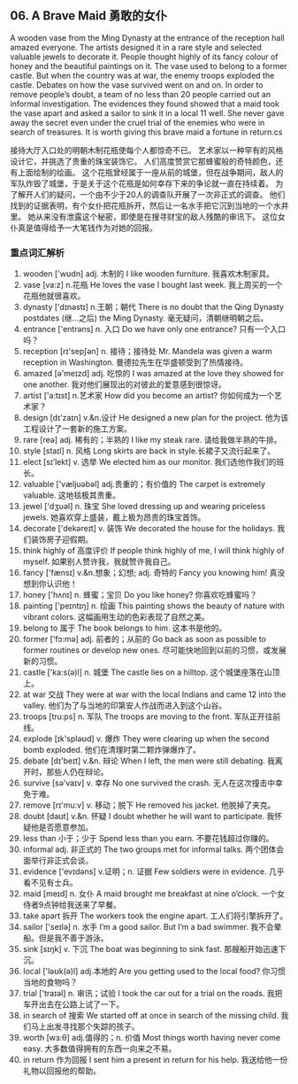 ## 06. A Brave Maid 勇敢的女仆

A wooden vase from the Ming Dynasty at the entrance of the reception hall amazed everyone. The artists designed it in a rare style and selected valuable jewels to decorate it. People thought highly of its fancy colour of honey and the beautiful paintings on it. The vase used to belong to a former castle. But when the country was at war, the enemy troops exploded the castle. Debates on how the vase survived went on and on. In order to remove people’s doubt, a team of no less than 20 people carried out an informal investigation. The evidences they found showed that a maid took the vase apart and asked a sailor to sink it in a local 11 well. She never gave away the secret even under the cruel trial of the enemies who were in search of treasures. It is worth giving this brave maid a fortune in return.cs

接待大厅入口处的明朝木制花瓶使每个人都惊奇不已。
艺术家以一种罕有的风格设计它，并挑选了贵重的珠宝装饰它。
人们高度赞赏它那蜂蜜般的奇特颜色，还有上面绘制的绘画。
这个花瓶曾经属于一座从前的城堡，但在战争期间，敌人的军队炸毁了城堡，于是关于这个花瓶是如何幸存下来的争论就一直在持续着。
为了解开人们的疑问，一个由不少于20人的调查队开展了一次非正式的调查。
他们找到的证据表明，有个女仆把花瓶拆开，然后让一名水手把它沉到当地的一个水井里。
她从来没有泄露这个秘密，即使是在搜寻财宝的敌人残酷的审讯下。
这位女仆真是值得给予一大笔钱作为对她的回报。

### 重点词汇解析

1. wooden ['wʊdn] adj. 木制的 I like wooden furniture. 我喜欢木制家具。
2. vase [va:z] n.花瓶 He loves the vase I bought last week. 我上周买的一个花瓶他就很喜欢。
3. dynasty ['dɪnəstɪ] n.王朝；朝代 There is no doubt that the Qing Dynasty postdates (继...之后) the Ming Dynasty. 毫无疑问，清朝继明朝之后。
4. entrance ['entrəns] n. 入口 Do we have only one entrance? 只有一个入口吗？
5. reception [rɪ'sepʃən] n. 接待；接待处 Mr. Mandela was given a warm reception in Washington. 曼德拉先生在华盛顿受到了热情接待。
6. amazed [ə'meɪzd] adj. 吃惊的 I was amazed at the love they showed for one another. 我对他们展现出的对彼此的爱意感到很惊讶。
7. artist ['a:tɪst] n.艺术家 How did you become an artist? 你如何成为一个艺术家？ 
8. design [dɪ'zaɪn] v.&n.设计 He designed a new plan for the project. 他为该工程设计了一套新的施工方案。
9. rare [reə] adj. 稀有的；半熟的 I like my steak rare. 请给我做半熟的牛排。
10. style [staɪl] n. 风格 Long skirts are back in style.长裙子又流行起来了。
11. elect [sɪ’lekt] v. 选举 We elected him as our monitor. 我们选他作我们的班长。
12. valuable ['væljuəbəl] adj.贵重的；有价值的 The carpet is extremely valuable. 这地毯极其贵重。
13. jewel ['dʒuəl] n. 珠宝 She loved dressing up and wearing priceless jewels. 她喜欢穿上盛装，戴上极为昂贵的珠宝首饰。
14. decorate ['dekəreɪt] v. 装饰 We decorated the house for the holidays. 我们装饰房子迎假期。
15. think highly of 高度评价 If people think highly of me, I will think highly of myself. 如果别人赞许我，我就赞许我自己。
16. fancy ['fænsɪ] v.&n.想象；幻想; adj. 奇特的 Fancy you knowing him! 真没想到你认识他！
17. honey ['hʌnɪ] n. 蜂蜜；宝贝 Do you like honey? 你喜欢吃蜂蜜吗？ 
18. painting ['peɪntɪŋ] n. 绘画 This painting shows the beauty of nature with vibrant colors. 这幅画用生动的色彩表现了自然之美。
19. belong to 属于 The book belongs to him. 这本书是他的。
20. former ['fɔ:mə] adj. 前者的；从前的 Go back as soon as possible to former routines or develop new ones. 尽可能快地回到以前的习惯，或发展新的习惯。
21. castle ['ka:s(ə)l] n. 城堡 The castle lies on a hilltop. 这个城堡座落在山顶上。
22. at war 交战 They were at war with the local Indians and came 12 into the valley. 他们为了与当地的印第安人作战而进入到这个山谷。
23. troops [tru:ps] n. 军队 The troops are moving to the front. 军队正开往前线。
24. explode [ɪk'spləʊd] v. 爆炸 They were clearing up when the second bomb exploded. 他们在清理时第二颗炸弹爆炸了。
25. debate [dɪ'beɪt] v.&n. 辩论 When I left, the men were still debating. 我离开时，那些人仍在辩论。
26. survive [sə'vaɪv] v. 幸存 No one survived the crash. 无人在这次撞击中幸免于难。
27. remove [rɪ'mu:v] v. 移动；脱下 He removed his jacket. 他脱掉了夹克。
28. doubt [daʊt] v.&n. 怀疑 I doubt whether he will want to participate. 我怀疑他是否愿意参加。
29. less than 小于；少于 Spend less than you earn. 不要花钱超过你赚的。
30. informal adj. 非正式的 The two groups met for informal talks. 两个团体会面举行非正式会谈。
31. evidence ['evɪdəns] v.证明；n. 证据 Few soldiers were in evidence. 几乎看不见有士兵。
32. maid [meɪd] n. 女仆 A maid brought me breakfast at nine o’clock. 一个女侍者9点钟给我送来了早餐。
33. take apart 拆开 The workers took the engine apart. 工人们将引擎拆开了。
34. sailor ['seɪlə] n. 水手 I’m a good sailor. But I’m a bad swimmer. 我不会晕船。但是我不善于游泳。
35. sink [sɪŋk] v. 下沉 The boat was beginning to sink fast. 那艘船开始迅速下沉。
36. local ['ləʊk(ə)l] adj.本地的 Are you getting used to the local food? 你习惯当地的食物吗？ 
37. trial ['traɪəl] n. 审讯；试验 I took the car out for a trial on the roads. 我把车开出去在公路上试了一下。
38. in search of 搜索 We started off at once in search of the missing child. 我们马上出发寻找那个失踪的孩子。
39. worth [wɜ:θ] adj.值得的；n. 价值 Most things worth having never come easy. 大多数值得拥有的东西一向来之不易。
40. in return 作为回报 I sent him a present in return for his help. 我送给他一份礼物以回报他的帮助。

